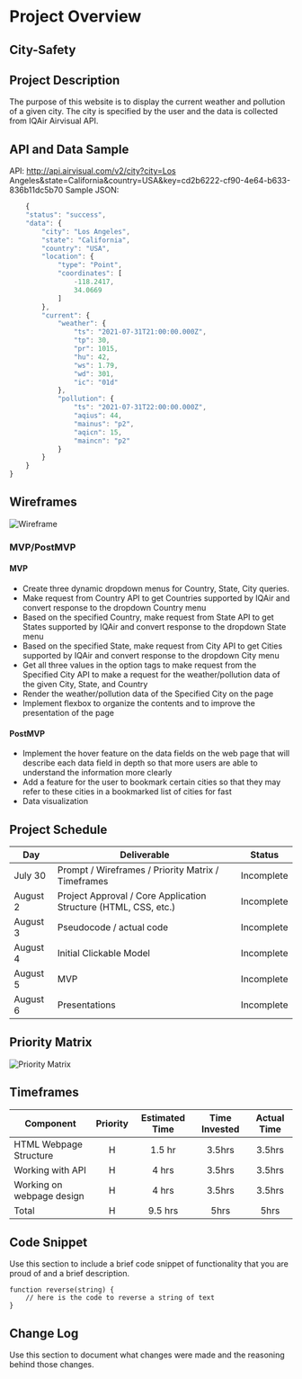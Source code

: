 # Project Overview


## City-Safety


## Project Description

The purpose of this website is to display the current weather and pollution of a given city. The city is specified by the user and the data is collected from IQAir Airvisual API.


## API and Data Sample

API: http://api.airvisual.com/v2/city?city=Los Angeles&state=California&country=USA&key=cd2b6222-cf90-4e64-b633-836b11dc5b70
Sample JSON: 
```javascript
    {
    "status": "success",
    "data": {
        "city": "Los Angeles",
        "state": "California",
        "country": "USA",
        "location": {
            "type": "Point",
            "coordinates": [
                -118.2417,
                34.0669
            ]
        },
        "current": {
            "weather": {
                "ts": "2021-07-31T21:00:00.000Z",
                "tp": 30,
                "pr": 1015,
                "hu": 42,
                "ws": 1.79,
                "wd": 301,
                "ic": "01d"
            },
            "pollution": {
                "ts": "2021-07-31T22:00:00.000Z",
                "aqius": 44,
                "mainus": "p2",
                "aqicn": 15,
                "maincn": "p2"
            }
        }
    }
}
```

## Wireframes

![Wireframe](https://wireframe.cc/pro/pp/d764aed05461434)


### MVP/PostMVP

#### MVP 

- Create three dynamic dropdown menus for Country, State, City queries.
- Make request from Country API to get Countries supported by IQAir and convert response to the dropdown Country menu
- Based on the specified Country, make request from State API to get States supported by IQAir and convert response to the dropdown State menu
- Based on the specified State, make request from City API to get Cities supported by IQAir and convert response to the dropdown City menu
- Get all three values in the option tags to make request from the Specified City API to make a request for the weather/pollution data of the given City, State, and Country
- Render the weather/pollution data of the Specified City on the page
- Implement flexbox to organize the contents and to improve the presentation of the page 


#### PostMVP  

- Implement the hover feature on the data fields on the web page that will describe each data field in depth so that more users are able to understand the information more clearly
- Add a feature for the user to bookmark certain cities so that they may refer to these cities in a bookmarked list of cities for fast 
- Data visualization


## Project Schedule

|  Day | Deliverable | Status
|---|---| ---|
|July 30| Prompt / Wireframes / Priority Matrix / Timeframes | Incomplete
|August 2| Project Approval / Core Application Structure (HTML, CSS, etc.) | Incomplete
|August 3| Pseudocode / actual code | Incomplete
|August 4| Initial Clickable Model  | Incomplete
|August 5| MVP | Incomplete
|August 6| Presentations | Incomplete

## Priority Matrix

![Priority Matrix](https://whimsical.com/getting-started-SUyZuEWdKanmkWpW4uq5Yy)


## Timeframes

| Component | Priority | Estimated Time | Time Invested | Actual Time |
| --- | :---: |  :---: | :---: | :---: |
| HTML Webpage Structure | H | 1.5 hr | 3.5hrs | 3.5hrs |
| Working with API | H | 4 hrs| 3.5hrs | 3.5hrs |
| Working on webpage design | H | 4 hrs| 3.5hrs | 3.5hrs |
| Total | H | 9.5 hrs| 5hrs | 5hrs |


## Code Snippet

Use this section to include a brief code snippet of functionality that you are proud of and a brief description.  

```
function reverse(string) {
	// here is the code to reverse a string of text
}
```

## Change Log
 Use this section to document what changes were made and the reasoning behind those changes.  
